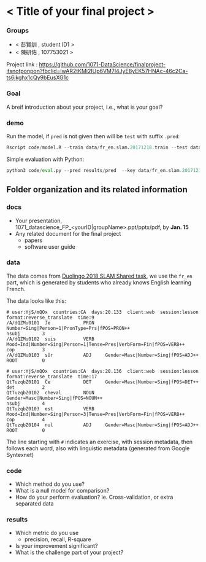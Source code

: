 # < Title of your final project >

### Groups
* < 彭賢訓 , student ID1 >
* < 陳研佑 , 107753021 >

Project link :
https://github.com/1071-DataScience/finalproject-itsnotponpon?fbclid=IwAR2tKMi2IUp6VM7l4JyE8yEK57HNAc-46c2Ca-ts6jkghx1cQy9bEusXG1c

### Goal
A breif introduction about your project, i.e., what is your goal?

### demo 
Run the model, if `pred` is not given then will be `test` with suffix `.pred`:
```R
Rscript code/model.R --train data/fr_en.slam.20171218.train --test data/fr_en.slam.20171218.test --pred results/pred
```

Simple evaluation with Python:
```py
python3 code/eval.py --pred results/pred  --key data/fr_en.slam.20171218.test.key
```

## Folder organization and its related information

### docs
* Your presentation, 1071_datascience_FP_<yourID|groupName>.ppt/pptx/pdf, by **Jan. 15**
* Any related document for the final project
  * papers
  * software user guide

### data

The data comes from [Duolingo 2018 SLAM Shared task](http://sharedtask.duolingo.com), we use the `fr_en` part, which is generated by students who already knows English learning French.

The data looks like this:

```
# user:YjS/mQOx  countries:CA  days:20.133  client:web  session:lesson  format:reverse_translate  time:9
/A/dQZMu0101  Je            PRON    Number=Sing|Person=1|PronType=Prs|fPOS=PRON++                           nsubj        3
/A/dQZMu0102  suis          VERB    Mood=Ind|Number=Sing|Person=1|Tense=Pres|VerbForm=Fin|fPOS=VERB++       cop          3
/A/dQZMu0103  sûr           ADJ     Gender=Masc|Number=Sing|fPOS=ADJ++                                      ROOT         0

# user:YjS/mQOx  countries:CA  days:20.136  client:web  session:lesson  format:reverse_translate  time:17
QtTuzqbZ0101  Ce            DET     Gender=Masc|Number=Sing|fPOS=DET++                                      det          2
QtTuzqbZ0102  cheval        NOUN    Gender=Masc|Number=Sing|fPOS=NOUN++                                     nsubj        4
QtTuzqbZ0103  est           VERB    Mood=Ind|Number=Sing|Person=3|Tense=Pres|VerbForm=Fin|fPOS=VERB++       cop          4
QtTuzqbZ0104  nul           ADJ     Gender=Masc|Number=Sing|fPOS=ADJ++                                      ROOT         0
```

The line starting with `#` indicates an exercise, with session metadata, then follows each word, also with linguistic metadata (generated
 from Google Syntexnet)
 
### code

* Which method do you use?
* What is a null model for comparison?
* How do your perform evaluation? ie. Cross-validation, or extra separated data

### results

* Which metric do you use 
  * precision, recall, R-square
* Is your improvement significant?
* What is the challenge part of your project?
